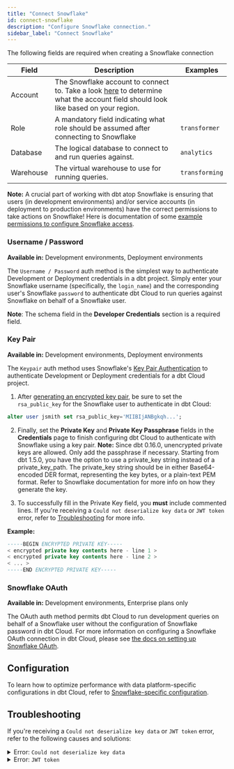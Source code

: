 ```yaml
---
title: "Connect Snowflake"
id: connect-snowflake
description: "Configure Snowflake connection."
sidebar_label: "Connect Snowflake"
---
```


The following fields are required when creating a Snowflake connection

| Field | Description | Examples |
| ----- | ----------- | -------- |
| Account | The Snowflake account to connect to. Take a look [here](/docs/core/connect-data-platform/snowflake-setup#account) to determine what the account field should look like based on your region.| <Snippet path="snowflake-acct-name" /> |
| Role | A mandatory field indicating what role should be assumed after connecting to Snowflake | `transformer` |
| Database | The logical database to connect to and run queries against. | `analytics` |
| Warehouse | The virtual warehouse to use for running queries. | `transforming` |


**Note:** A crucial part of working with dbt atop Snowflake is ensuring that users (in development environments) and/or service accounts (in deployment to production environments) have the correct permissions to take actions on Snowflake! Here is documentation of some [example permissions to configure Snowflake access](/reference/database-permissions/snowflake-permissions).

### Username / Password

**Available in:** Development environments, Deployment environments

The `Username / Password` auth method is the simplest way to authenticate
Development or Deployment credentials in a dbt project. Simply enter your Snowflake
username (specifically, the `login_name`) and the corresponding user's Snowflake `password`
to authenticate dbt Cloud to run queries against Snowflake on behalf of a Snowflake user.

**Note**: The schema field in the **Developer Credentials** section is a required field.
<Lightbox src="/img/docs/dbt-cloud/snowflake-userpass-auth.png" title="Snowflake username/password authentication"/>

### Key Pair

**Available in:** Development environments,  Deployment environments

The `Keypair` auth method uses Snowflake's [Key Pair Authentication](https://docs.snowflake.com/en/user-guide/python-connector-example.html#using-key-pair-authentication) to authenticate Development or Deployment credentials for a dbt Cloud project.

1. After [generating an encrypted key pair](https://docs.snowflake.com/en/user-guide/key-pair-auth.html#configuring-key-pair-authentication), be sure to set the `rsa_public_key` for the Snowflake user to authenticate in dbt Cloud:

```sql
alter user jsmith set rsa_public_key='MIIBIjANBgkqh...';
```

2. Finally, set the **Private Key** and **Private Key Passphrase** fields in the **Credentials** page to finish configuring dbt Cloud to authenticate with Snowflake using a key pair.
   **Note:** Since dbt 0.16.0, unencrypted private keys are allowed. Only add the passphrase if necessary.
   Starting from dbt 1.5.0, you have the option to use a private_key string instead of a private_key_path. The private_key string should be in either Base64-encoded DER format, representing the key bytes, or a plain-text PEM format. Refer to Snowflake documentation for more info on how they generate the key.

4. To successfully fill in the Private Key field, you **must** include commented lines. If you're receiving a `Could not deserialize key data` or `JWT token` error, refer to [Troubleshooting](#troubleshooting) for more info. 

**Example:**

```sql
-----BEGIN ENCRYPTED PRIVATE KEY-----
< encrypted private key contents here - line 1 >
< encrypted private key contents here - line 2 >
< ... >
-----END ENCRYPTED PRIVATE KEY-----
```

   <Lightbox src="/img/docs/dbt-cloud/snowflake-keypair-auth.png" width="60%" title="Snowflake keypair authentication"/>

### Snowflake OAuth

**Available in:** Development environments, Enterprise plans only

The OAuth auth method permits dbt Cloud to run development queries on behalf of
a Snowflake user without the configuration of Snowflake password in dbt Cloud. For
more information on configuring a Snowflake OAuth connection in dbt Cloud, please see [the docs on setting up Snowflake OAuth](/docs/cloud/manage-access/set-up-snowflake-oauth).
<Lightbox src="/img/docs/dbt-cloud/dbt-cloud-enterprise/database-connection-snowflake-oauth.png" title="Configuring Snowflake OAuth connection"/>

## Configuration

To learn how to optimize performance with data platform-specific configurations in dbt Cloud, refer to [Snowflake-specific configuration](/reference/resource-configs/snowflake-configs).

## Troubleshooting
<!--might need to turn this into details toggle if more troubleshooting items arise -->

If you're receiving a `Could not deserialize key data` or `JWT token` error, refer to the following causes and solutions:

<details>

<summary>Error: <code>Could not deserialize key data</code></summary>

  - <b>Possible cause</b>
 
    - This could be because of mistakes like not copying correctly, missing dashes, or leaving out commented lines.
  - <b>Solution</b> 
    
    - You can copy the key from its source and paste it into a text editor to verify it before using it in dbt Cloud. 
  
</details>

<details>
<summary>Error: <code>JWT token</code></summary>

  - <b>Possible causes</b>
  
    - This could be a transient issue between Snowflake and dbt Cloud. When connecting to Snowflake, dbt gets a JWT token valid for only 60 seconds. If there's no response from Snowflake within this time, you might see a `JWT token is invalid` error in dbt Cloud.
    -  The public key was not entered correctly in Snowflake.
  
  - <b>Solutions</b>

    - dbt needs to retry connections to Snowflake.
    -  Confirm and enter Snowflake's public key correctly. Additionally, you can reach out to Snowflake for help or refer to this Snowflake doc for more info: [Key-Based Authentication Failed with JWT token is invalid Error](https://community.snowflake.com/s/article/Key-Based-Authentication-Failed-with-JWT-token-is-invalid-Error).

</details>
